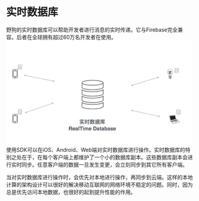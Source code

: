 # 实时数据库


野狗的实时数据库可以帮助开发者进行消息的实时传递。它与Firebase完全兼容。后者在全球拥有超过60万名开发者在使用。
![](images/db.jpg)
使用SDK可以在iOS、Android、Web端对实时数据库进行操作。实时数据库的特别之处在于，在每个客户端上都维护了一个小的数据库副本。这些数据库副本会进行实时同步。任意客户端的数据一旦发生变更，会立刻同步到其它所有客户端。

当对实时数据库进行操作时，会优先对本地进行操作，再同步到云端。这样的本地计算的架构设计可以很好的解决移动互联网的网络环境不稳定的问题。同时，因为总是优先访问本地数据，也很好的起到提升性能的作用。


